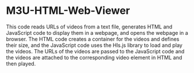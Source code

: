 # M3U-HTML-Web-Viewer

This code reads URLs of videos from a text file, generates HTML and JavaScript code to display them in a webpage, and opens the webpage in a browser. The HTML code creates a container for the videos and defines their size, and the JavaScript code uses the Hls.js library to load and play the videos. The URLs of the videos are passed to the JavaScript code and the videos are attached to the corresponding video element in HTML and then played.
